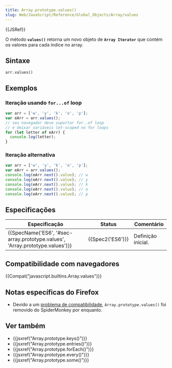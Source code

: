 ```yaml
---
title: Array.prototype.values()
slug: Web/JavaScript/Reference/Global_Objects/Array/values
---
```


{{JSRef}}

O método **`values()`** retorna um novo objeto de **`Array Iterator`** que contém os valores para cada índice no array.

## Sintaxe

```
arr.values()
```

## Exemplos

### Iteração usando `for...of` loop

```js
var arr = ['w', 'y', 'k', 'o', 'p'];
var eArr = arr.values();
// seu navegador deve suportar for..of loop
// e deixar variáveis let-scoped no for loops
for (let letter of eArr) {
  console.log(letter);
}
```

### Iteração alternativa

```js
var arr = ['w', 'y', 'k', 'o', 'p'];
var eArr = arr.values();
console.log(eArr.next().value); // w
console.log(eArr.next().value); // y
console.log(eArr.next().value); // k
console.log(eArr.next().value); // o
console.log(eArr.next().value); // p
```

## Especificações

| Especificação                                                                                        | Status               | Comentário         |
| ---------------------------------------------------------------------------------------------------- | -------------------- | ------------------ |
| {{SpecName('ES6', '#sec-array.prototype.values', 'Array.prototype.values')}} | {{Spec2('ES6')}} | Definição inicial. |

## Compatibilidade com navegadores

{{Compat("javascript.builtins.Array.values")}}

## Notas específicas do Firefox

- Devido a um [problema de compatibilidade](https://bugzilla.mozilla.org/show_bug.cgi?id=875433), `Array.prototype.values()` foi removido do SpiderMonkey por enquanto.

## Ver também

- {{jsxref("Array.prototype.keys()")}}
- {{jsxref("Array.prototype.entries()")}}
- {{jsxref("Array.prototype.forEach()")}}
- {{jsxref("Array.prototype.every()")}}
- {{jsxref("Array.prototype.some()")}}
